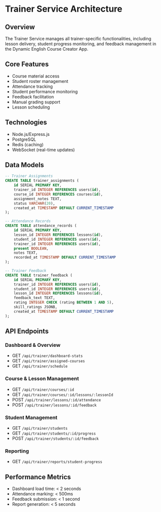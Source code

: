 # Trainer Service Architecture

## Overview
The Trainer Service manages all trainer-specific functionalities, including lesson delivery, student progress monitoring, and feedback management in the Dynamic English Course Creator App.

## Core Features
- Course material access
- Student roster management
- Attendance tracking
- Student performance monitoring
- Feedback facilitation
- Manual grading support
- Lesson scheduling

## Technologies
- Node.js/Express.js
- PostgreSQL
- Redis (caching)
- WebSocket (real-time updates)

## Data Models
```sql
-- Trainer Assignments
CREATE TABLE trainer_assignments (
    id SERIAL PRIMARY KEY,
    trainer_id INTEGER REFERENCES users(id),
    course_id INTEGER REFERENCES courses(id),
    assignment_notes TEXT,
    status VARCHAR(20),
    created_at TIMESTAMP DEFAULT CURRENT_TIMESTAMP
);

-- Attendance Records
CREATE TABLE attendance_records (
    id SERIAL PRIMARY KEY,
    lesson_id INTEGER REFERENCES lessons(id),
    student_id INTEGER REFERENCES users(id),
    trainer_id INTEGER REFERENCES users(id),
    present BOOLEAN,
    notes TEXT,
    recorded_at TIMESTAMP DEFAULT CURRENT_TIMESTAMP
);

-- Trainer Feedback
CREATE TABLE trainer_feedback (
    id SERIAL PRIMARY KEY,
    trainer_id INTEGER REFERENCES users(id),
    student_id INTEGER REFERENCES users(id),
    lesson_id INTEGER REFERENCES lessons(id),
    feedback_text TEXT,
    rating INTEGER CHECK (rating BETWEEN 1 AND 5),
    skill_ratings JSONB,
    created_at TIMESTAMP DEFAULT CURRENT_TIMESTAMP
);
```

## API Endpoints
### Dashboard & Overview
- GET `/api/trainer/dashboard-stats`
- GET `/api/trainer/assigned-courses`
- GET `/api/trainer/schedule`

### Course & Lesson Management
- GET `/api/trainer/courses/:id`
- GET `/api/trainer/courses/:id/lessons/:lessonId`
- POST `/api/trainer/lessons/:id/attendance`
- POST `/api/trainer/lessons/:id/feedback`

### Student Management
- GET `/api/trainer/students`
- GET `/api/trainer/students/:id/progress`
- POST `/api/trainer/students/:id/feedback`

### Reporting
- GET `/api/trainer/reports/student-progress`

## Performance Metrics
- Dashboard load time: < 2 seconds
- Attendance marking: < 500ms
- Feedback submission: < 1 second
- Report generation: < 5 seconds 